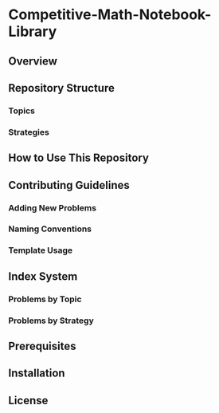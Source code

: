 # Competitive-Math-Notebook-Library

## Overview

## Repository Structure

### Topics

### Strategies

## How to Use This Repository

## Contributing Guidelines

### Adding New Problems

### Naming Conventions

### Template Usage

## Index System

### Problems by Topic

### Problems by Strategy

## Prerequisites

## Installation

## License
